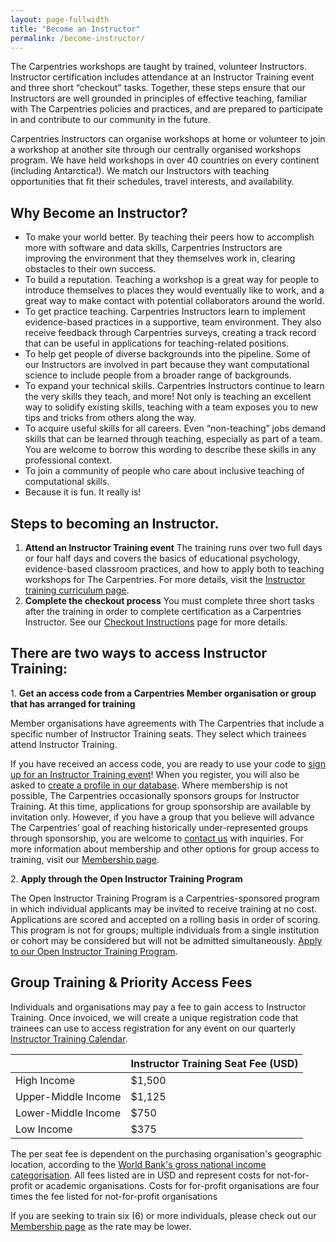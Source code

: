 ```yaml
---
layout: page-fullwidth
title: "Become an Instructor"
permalink: /become-instructor/
---
```


The Carpentries workshops are taught by trained, volunteer Instructors. Instructor 
certification includes attendance at an Instructor Training event and three short 
“checkout” tasks. Together, these steps ensure that our Instructors are well 
grounded in principles of effective teaching, familiar with The Carpentries policies 
and practices, and are prepared to participate in and contribute to our community in the future. 
  
Carpentries Instructors can organise workshops at home or volunteer 
to join a workshop at another site through our centrally organised 
workshops program. We have held workshops in over 40 countries on 
every continent (including Antarctica!). We match our Instructors 
with teaching opportunities that fit their schedules, travel interests, and availability.

## Why Become an Instructor?
* To make your world better. By teaching their peers how to accomplish more with 
software and data skills, Carpentries Instructors are improving the environment 
that they themselves work in, clearing obstacles to their own success.
* To build a reputation. Teaching a workshop is a great way for people to introduce 
themselves to places they would eventually like to work, and a great way to make 
contact with potential collaborators around the world.
* To get practice teaching. Carpentries Instructors learn to implement 
evidence-based practices in a supportive, team environment. They also 
receive feedback through Carpentries surveys, creating a track record 
that can be useful in applications for teaching-related positions.
* To help get people of diverse backgrounds into the pipeline. Some of 
our Instructors are involved in part because they want computational science 
to include people from a broader range of backgrounds.
* To expand your technical skills. Carpentries Instructors continue to learn 
the very skills they teach, and more! Not only is teaching an excellent way to 
solidify existing skills, teaching with a team exposes you to new tips and tricks from others along the way.
* To acquire useful skills for all careers. Even “non-teaching” jobs demand skills 
that can be learned through teaching, especially as part of a team. You are 
welcome to borrow this wording to describe these skills in any professional context.
* To join a community of people who care about inclusive teaching of computational skills.
* Because it is fun. It really is!
  
## Steps to becoming an Instructor.
1. **Attend an Instructor Training event**
The training runs over two full days or four half days and covers the basics of educational psychology, evidence-based classroom practices, and how to apply both to teaching workshops for The Carpentries. For more details, visit the [Instructor training curriculum page](https://carpentries.github.io/instructor-training/).
2. **Complete the checkout process**
You must complete three short tasks after the training in order to complete certification as a Carpentries Instructor. See our [Checkout Instructions](https://carpentries.github.io/instructor-training/checkout/index.html) page for more details.  

## There are two ways to access Instructor Training: 

1\. **Get an access code from a Carpentries Member organisation or group that has arranged for training**

Member organisations have agreements with The Carpentries that include a specific number of Instructor Training seats. They select which trainees attend Instructor Training.  

If you have received an access code, you are ready to use your code to [sign up for an Instructor Training event](https://carpentries.github.io/instructor-training/training_calendar/index.html)! When you register, you will also be asked to [create a profile in our database]({{site.instructor_training_app}}).
Where membership is not possible, The Carpentries occasionally sponsors groups for Instructor Training. At this time, applications for group sponsorship are available by invitation only. However, if you have a group that you believe will advance The Carpentries’ goal of reaching historically under-represented groups through sponsorship, you are welcome to [contact us](mailto:{{site.instructor_training_contact}}) with inquiries. 
For more information about membership and other options for group access to training, visit our [Membership page]({{site.url}}/membership/). 

2\. **Apply through the Open Instructor Training Program** 

The Open Instructor Training Program is a Carpentries-sponsored program in which individual applicants may be invited to receive training at no cost. Applications are scored and accepted on a rolling basis in order of scoring. This program is not for groups; multiple individuals from a single institution or cohort may be considered but will not be admitted simultaneously. [Apply to our Open Instructor Training Program]({{site.instructor_training_app}}).

## Group Training & Priority Access Fees
Individuals and organisations may pay a fee to gain access to Instructor Training. Once invoiced, we will create a unique registration code that trainees can use to access registration for any event on our quarterly [Instructor Training Calendar](https://carpentries.github.io/instructor-training/training_calendar/index.html). 

|                     | Instructor Training Seat Fee (USD) |
|---------------------|------------------------------------|
| High Income         | $1,500                             |
| Upper-Middle Income | $1,125                             |
| Lower-Middle Income | $750                               |
| Low Income          | $375                               |

The per seat fee is dependent on the purchasing organisation's geographic location, according to the [World Bank's gross national income categorisation](https://datatopics.worldbank.org/world-development-indicators/the-world-by-income-and-region.html). All fees listed are in USD and represent costs for not-for-profit or academic organisations. Costs for for-profit organisations are four times the fee listed for not-for-profit organisations

If you are seeking to train six (6) or more individuals, please check out our [Membership page]({{site.url}}/membership/) as the rate may be lower.